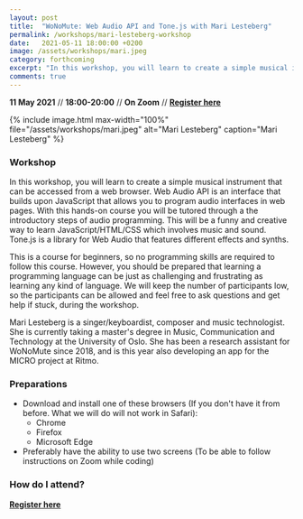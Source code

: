 ```yaml
---
layout: post
title:  "WoNoMute: Web Audio API and Tone.js with Mari Lesteberg"
permalink: /workshops/mari-lesteberg-workshop
date:   2021-05-11 18:00:00 +0200
image: /assets/workshops/mari.jpeg
category: forthcoming
excerpt: "In this workshop, you will learn to create a simple musical instrument that can be accessed from a web browser. The workshop is free, for those who identifies as women or non-binary and will be held on Zoom."
comments: true
---
```


**11 May 2021** // **18:00-20:00** // **On Zoom** // <strong><a href="https://nettskjema.no/a/192793#/page/1">Register here</a></strong>

{% include image.html
max-width="100%" file="/assets/workshops/mari.jpeg" alt="Mari Lesteberg"
caption="Mari Lesteberg" %}

### Workshop

In this workshop, you will learn to create a simple musical instrument that can be accessed from a web browser. Web Audio API is an interface that builds upon JavaScript that allows you to program audio interfaces in web pages. With this hands-on course you will be tutored through a the introductory steps of audio programming. This will be a funny and creative way to learn JavaScript/HTML/CSS which involves music and sound. Tone.js is a library for Web Audio that features different effects and synths.

This is a course for beginners, so no programming skills are required to follow this course. However, you should be prepared that learning a programming language can be just as challenging and frustrating as learning any kind of language. We will keep the number of participants low, so the participants can be allowed and feel free to ask questions and get help if stuck, during the workshop.

Mari Lesteberg is a singer/keyboardist, composer and music technologist. She is currently taking a master's degree in Music, Communication and Technology at the University of Oslo. She has been a research assistant for WoNoMute since 2018, and is this year also developing an app for the MICRO project at Ritmo.

### Preparations

- Download and install one of these browsers (If you don't have it from before. What we will do will not work in Safari):
    - Chrome
    - Firefox
    - Microsoft Edge
- Preferably have the ability to use two screens (To be able to follow instructions on Zoom while coding)

### How do I attend?
<strong><a href="https://nettskjema.no/a/192793#/page/1">Register here</a></strong>
